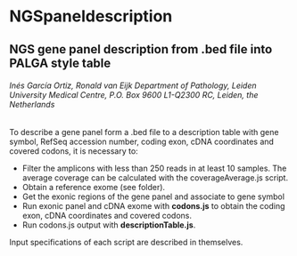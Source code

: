 # NGSpaneldescription
## NGS gene panel description from .bed file into PALGA style table
###### Inés García Ortiz, Ronald van Eijk Department of Pathology, Leiden University Medical Centre, P.O. Box 9600 L1-Q2300 RC, Leiden, the Netherlands

To describe a gene panel form a .bed file to a description table with gene symbol, RefSeq accession number, coding exon, cDNA coordinates and covered codons, it is necessary to:
- Filter the amplicons with less than 250 reads in at least 10 samples. The average coverage can be calculated with the coverageAverage.js script.
-  Obtain a reference exome (see folder).
- Get the exonic regions of the gene panel and associate to gene symbol
- Run exonic panel and cDNA exome with **codons.js** to obtain the coding exon, cDNA coordinates and covered codons.
- Run codons.js output with **descriptionTable.js**.

Input specifications of each script are described in themselves.
